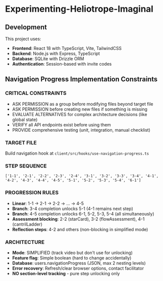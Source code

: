 # Experimenting-Heliotrope-Imaginal

## Development

This project uses:
- **Frontend**: React 18 with TypeScript, Vite, TailwindCSS
- **Backend**: Node.js with Express, TypeScript
- **Database**: SQLite with Drizzle ORM
- **Authentication**: Session-based with invite codes

## Navigation Progress Implementation Constraints

### CRITICAL CONSTRAINTS
- ASK PERMISSION as a group before modifying files beyond target file
- ASK PERMISSION before creating new files if something is missing
- EVALUATE ALTERNATIVES for complex architecture decisions (like global state)
- VERIFY all API endpoints exist before using them
- PROVIDE comprehensive testing (unit, integration, manual checklist)

### TARGET FILE
Build navigation hook at `client/src/hooks/use-navigation-progress.ts`

### STEP SEQUENCE
`['1-1', '2-1', '2-2', '2-3', '2-4', '3-1', '3-2', '3-3', '3-4', '4-1', '4-2', '4-3', '4-4', '4-5', '5-1', '5-2', '5-3', '5-4', '6-1']`

### PROGRESSION RULES
- **Linear**: 1-1 → 2-1 → 2-2 → ... → 4-5
- **Branch**: 3-4 completion unlocks 5-1 (4-1 remains next step)
- **Branch**: 4-5 completion unlocks 6-1, 5-2, 5-3, 5-4 (all simultaneously)
- **Assessment blocking**: 2-2 (starCard), 3-2 (flowAssessment), 4-1 (cantrilLadder)
- **Reflection steps**: 4-2 and others (non-blocking in simplified mode)

### ARCHITECTURE
- **Mode**: SIMPLIFIED (track video but don't use for unlocking)
- **Feature flag**: Simple boolean (hard to change accidentally)
- **Database**: users.navigationProgress (JSON, max 2 nesting levels)
- **Error recovery**: Refresh/clear browser options, contact facilitator
- **NO section-level tracking** - pure step unlocking only